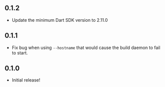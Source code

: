 ## 0.1.2

- Update the minimum Dart SDK version to 2.11.0

## 0.1.1

- Fix bug when using `--hostname` that would cause the build daemon to fail to
start.

## 0.1.0

- Initial release!
